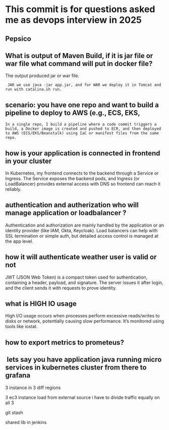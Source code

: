 # This commit is for questions asked me as devops interview in 2025

## Pepsico

## What is output of Maven Build, if it is jar file or war file what command will put in docker file?

The output produced jar or war file.

``` JAR we use java -jar app.jar, and for WAR we deploy it in Tomcat and run with catalina.sh run.``` 

## scenario: you have one repo and want to build a pipeline to deploy to AWS (e.g., ECS, EKS, 

``` In a single repo, I build a pipeline where a code commit triggers a build, a Docker image is created and pushed to ECR, and then deployed to AWS (ECS/EKS/Beanstalk) using IaC or manifest files from the same repo. ```  

## how is your application is connected in frontend in your cluster

In Kubernetes, my frontend connects to the backend through a Service or Ingress. The Service exposes the backend pods, and Ingress (or LoadBalancer) provides external access with DNS so frontend can reach it reliably.  

## authentication and autherization who will manage application or loadbalancer ? 

Authentication and authorization are mainly handled by the application or an identity provider (like IAM, Okta, Keycloak). Load balancers can help with SSL termination or simple auth, but detailed access control is managed at the app level.  

## how it will authenticate weather user is valid or not  

JWT (JSON Web Token) is a compact token used for authentication, containing a header, payload, and signature. The server issues it after login, and the client sends it with requests to prove identity.

## what is HIGH IO usage 

High I/O usage occurs when processes perform excessive reads/writes to disks or network, potentially causing slow performance. It’s monitored using tools like iostat.  

## how to export metrics to prometeus? 

##  lets say you have application java running micro services in kubernetes cluster from there to grafana


3 instance in 3 diff regions 

3 ec3 instance load from external source i have to divide traffic equally on all 3 

git stash 

shared lib in jenkins 
